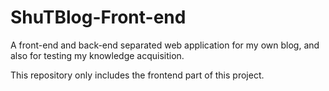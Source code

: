 # ShuTBlog-Front-end
A front-end and back-end separated web application for my own blog, and also for testing my knowledge acquisition.

This repository only includes the frontend part of this project.
